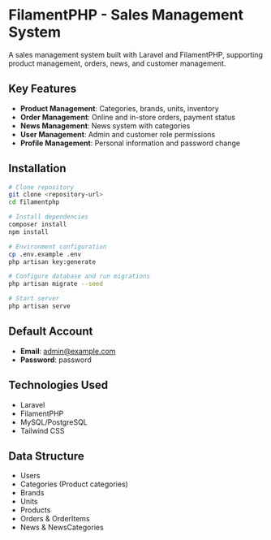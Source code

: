 # FilamentPHP - Sales Management System

A sales management system built with Laravel and FilamentPHP, supporting product management, orders, news, and customer management.

## Key Features

- **Product Management**: Categories, brands, units, inventory
- **Order Management**: Online and in-store orders, payment status
- **News Management**: News system with categories
- **User Management**: Admin and customer role permissions
- **Profile Management**: Personal information and password change

## Installation

```bash
# Clone repository
git clone <repository-url>
cd filamentphp

# Install dependencies
composer install
npm install

# Environment configuration
cp .env.example .env
php artisan key:generate

# Configure database and run migrations
php artisan migrate --seed

# Start server
php artisan serve
```

## Default Account

- **Email**: admin@example.com
- **Password**: password

## Technologies Used

- Laravel
- FilamentPHP
- MySQL/PostgreSQL
- Tailwind CSS

## Data Structure

- Users
- Categories (Product categories)
- Brands
- Units
- Products
- Orders & OrderItems
- News & NewsCategories